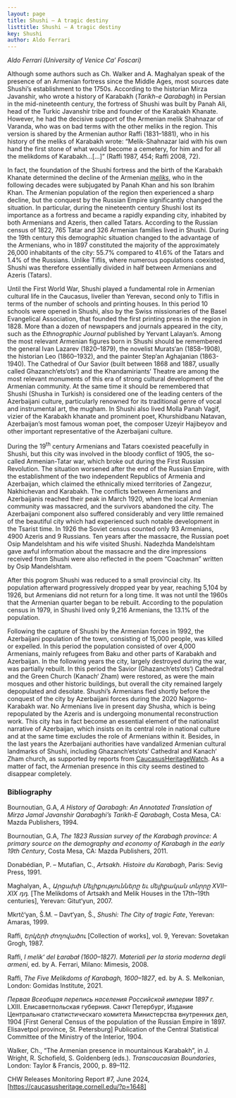 ```yaml
---
layout: page
title: Shushi – A tragic destiny
listtitle: Shushi – A tragic destiny
key: Shushi
author: Aldo Ferrari
---
```


*Aldo Ferrari (University of Venice Ca’ Foscari)*

Although some authors such as Ch. Walker and A. Maghalyan speak of the presence of an Armenian fortress since the Middle Ages, most sources date Shushi’s establishment to the 1750s. According to the historian Mirza Javanshir, who wrote a history of Karabakh (*Tarikh-e Qarabagh*) in Persian in the mid-nineteenth century, the fortress of Shushi was built by Panah Ali, head of the Turkic Javanshir tribe and founder of the Karabakh Khanate. However, he had the decisive support of the Armenian melik Shahnazar of Varanda, who was on bad terms with the other meliks in the region. This version is shared by the Armenian author Raffi (1831–1881), who in his history of the meliks of Karabakh wrote: “Melik-Shahnazar laid with his own hand the first stone of what would become a cemetery, for him and for all the melikdoms of Karabakh…[…]” (Raffi 1987, 454; Raffi 2008, 72).

In fact, the foundation of the Shushi fortress and the birth of the Karabakh Khanate determined the decline of the Armenian [*meliks*](/artsakh/melik/), who in the following decades were subjugated by Panah Khan and his son Ibrahim Khan. The Armenian population of the region then experienced a sharp decline, but the conquest by the Russian Empire significantly changed the situation. In particular, during the nineteenth century Shushi lost its importance as a fortress and became a rapidly expanding city, inhabited by both Armenians and Azeris, then called Tatars. According to the Russian census of 1822, 765 Tatar and 326 Armenian families lived in Shushi. During the 19th century this demographic situation changed to the advantage of the Armenians, who in 1897 constituted the majority of the approximately 26,000 inhabitants of the city: 55.7% compared to 41.6% of the Tatars and 1.4% of the Russians. Unlike Tiflis, where numerous populations coexisted, Shushi was therefore essentially divided in half between Armenians and Azeris (Tatars).

Until the First World War, Shushi played a fundamental role in Armenian cultural life in the Caucasus, livelier than Yerevan, second only to Tiflis in terms of the number of schools and printing houses. In this period 10 schools were opened in Shushi, also by the Swiss missionaries of the Basel Evangelical Association, that founded the first printing press in the region in 1828. More than a dozen of newspapers and journals appeared in the city, such as the *Ethnographic Journal* published by Yervant Lalayan’s. Among the most relevant Armenian figures born in Shushi should be remembered the general Ivan Lazarev (1820–1879), the novelist Murats‘an (1858–1908), the historian Leo (1860–1932), and the painter Step‘an Aghajanian (1863-1940). The Cathedral of Our Savior (built between 1868 and 1887, usually called Ghazanch‘ets‘ots‘) and the Khandamiriants‘ Theatre are among the most relevant monuments of this era of strong cultural development of the Armenian community. At the same time it should be remembered that Shushi (Shusha in Turkish) is considered one of the leading centers of the Azerbaijani culture, particularly renowned for its traditional genre of vocal and instrumental art, the mugham. In Shushi also lived Molla Panah Vagif, vizier of the Karabakh khanate and prominent poet, Khurshidbanu Natavan, Azerbaijan’s most famous woman poet, the composer Uzeyir Hajibeyov and other important representative of the Azerbaijani culture.

During the 19<sup>th</sup> century Armenians and Tatars coexisted peacefully in Shushi, but this city was involved in the bloody conflict of 1905, the so-called Armenian-Tatar war, which broke out during the First Russian Revolution. The situation worsened after the end of the Russian Empire, with the establishment of the two independent Republics of Armenia and Azerbaijan, which claimed the ethnically mixed territories of Zangezur, Nakhichevan and Karabakh. The conflicts between Armenians and Azerbaijanis reached their peak in March 1920, when the local Armenian community was massacred, and the survivors abandoned the city. The Azerbaijani component also suffered considerably and very little remained of the beautiful city which had experienced such notable development in the Tsarist time. In 1926 the Soviet census counted only 93 Armenians, 4900 Azeris and 9 Russians. Ten years after the massacre, the Russian poet Osip Mandelshtam and his wife visited Shushi. Nadezhda Mandelshtam gave awful information about the massacre and the dire impressions received from Shushi were also reflected in the poem “Coachman” written by Osip Mandelshtam.

After this pogrom Shushi was reduced to a small provincial city. Its population afterward progressively dropped year by year, reaching 5,104 by 1926, but Armenians did not return for a long time. It was not until the 1960s that the Armenian quarter began to be rebuilt. According to the population census in 1979, in Shushi lived only 9,216 Armenians, the 13.1% of the population.

Following the capture of Shushi by the Armenian forces in 1992, the Azerbaijani population of the town, consisting of 15,000 people, was killed or expelled. In this period the population consisted of over 4,000 Armenians, mainly refugees from Baku and other parts of Karabakh and Azerbaijan. In the following years the city, largely destroyed during the war, was partially rebuilt. In this period the Savior (Ghazanch‘ets‘ots‘) Cathedral and the Green Church (Kanach‘ Zham) were restored, as were the main mosques and other historic buildings, but overall the city remained largely depopulated and desolate. Shushi’s Armenians fled shortly before the conquest of the city by Azerbaijani forces during the 2020 Nagorno-Karabakh war. No Armenians live in present day Shusha, which is being repopulated by the Azeris and is undergoing monumental reconstruction work. This city has in fact become an essential element of the nationalist narrative of Azerbaijan, which insists on its central role in national culture and at the same time excludes the role of Armenians within it. Besides, in the last years the Azerbaijani authorities have vandalized Armenian cultural landmarks of Shushi, including Ghazanch‘ets‘ots‘ Cathedral and Kanach‘ Zham church, as supported by reports from [CaucasusHeritageWatch](https://caucasusheritage.cornell.edu). As a matter of fact, the Armenian presence in this city seems destined to disappear completely.

### Bibliography
Bournoutian, G.A, *A History of Qarabagh: An Annotated Translation of Mirza Jamal Javanshir Qarabaghi’s Tarikh-E Qarabagh*, Costa Mesa, CA: Mazda Publishers, 1994. 

Bournoutian, G.A, *The 1823 Russian survey of the Karabagh province: A primary source on the demography and economy of Karabagh in the early 19th Century*, Costa Mesa, CA: Mazda Publishers, 2011.

Donabédian, P. – Mutafian, C., *Artsakh. Histoire du Karabagh*, Paris: Sevig Press, 1991.

Maghalyan, A., *Արցախի Մելիքությունները եւ մելիքական տնրրը XVII–XIX դդ.* [The Melikdoms of Artsakh and Melik Houses in the 17th–19th centuries], Yerevan: Gitut‘yun, 2007.

Mkrtč‘yan, Š.M. – Davt‘yan, Š., *Shushi: The City of tragic Fate*, Yerevan: Amaras, 1999.

Raffi, *Երկերի ժողովածու* [Collection of works], vol. 9, Yerevan: Sovetakan Grogh, 1987.

Raffi, *I melikʻ del Łarabał (1600–1827). Materiali per la storia moderna degli armeni*, ed. by A. Ferrari, Milano: Mimesis, 2008.

Raffi, *The Five Melikdoms of Karabagh, 1600–1827*, ed. by A. S. Melkonian, London: Gomidas Institute, 2021.

*Первая Всеобщая перепись населения Российской империи 1897 г.* LXIII. Елисаветпольская губерния. Санкт Петербург, Издание Центральнаго статистическаго комитета Министерства внутренних дел, 1904 [First General Census of the population of the Russian Empire in 1897. Elisavetpol province, St. Petersburg] Publication of the Central Statistical Committee of the Ministry of the Interior, 1904.

Walker, Ch., “The Armenian presence in mountainous Karabakh”, in J. Wright, R. Schofield, S. Goldenberg (eds.). *Transcaucasian Boundaries*, London: Taylor & Francis, 2000, p. 89–112. 

CHW Releases Monitoring Report #7, June 2024, [https://caucasusheritage.cornell.edu/?p=1648]


